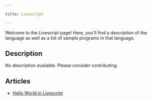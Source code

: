```yaml
---

title: Livescript

---
```


Welcome to the Livescript page! Here, you'll find a description of the language as well as a list of sample programs in that language.

## Description

No description available. Please consider contributing.

## Articles

- [Hello World in Livescript](https://sampleprograms.io/projects/hello-world/livescript)